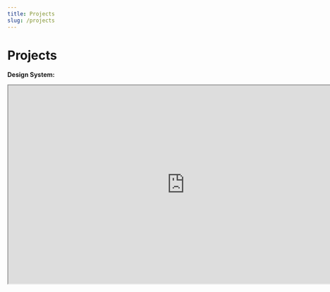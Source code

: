 ```yaml
---
title: Projects
slug: /projects
---
```


# Projects

**Design System:**

<div style={{ border: '1px solid rgba(0, 0, 0, 0.1)', width: '800px', height: '450px' }}>
  <iframe
    width="800"
    height="450"
    src="https://embed.figma.com/design/018Q63YKHEEpRSEdmZALaj/FinalProject?node-id=0-1&embed-host=share"
    allowFullScreen
  ></iframe>
</div>

